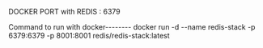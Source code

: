 DOCKER PORT with REDIS :  6379
 
 
 Command to run with docker--------
 docker run -d --name redis-stack -p 6379:6379 -p 8001:8001 redis/redis-stack:latest
